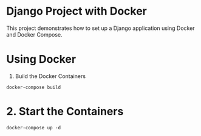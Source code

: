 # Django Project with Docker
This project demonstrates how to set up a Django application using Docker and Docker Compose.

# Using Docker
1. Build the Docker Containers

```
docker-compose build
```
# 2. Start the Containers

```
docker-compose up -d
```
